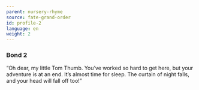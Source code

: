 ```yaml
---
parent: nursery-rhyme
source: fate-grand-order
id: profile-2
language: en
weight: 2
---
```


### Bond 2

“Oh dear, my little Tom Thumb.
You’ve worked so hard to get here, but your adventure is at an end.
It’s almost time for sleep.
The curtain of night falls, and your head will fall off too!”

